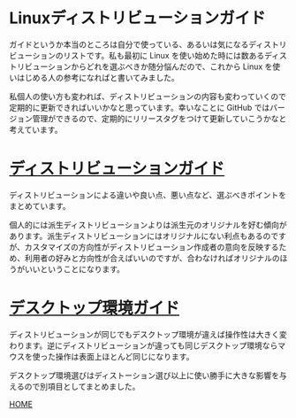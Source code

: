 # Linuxディストリビューションガイド

ガイドというか本当のところは自分で使っている、あるいは気になるディストリビューションのリストです。私も最初に Linux を使い始めた時には数あるディストリビューションからどれを選ぶべきか随分悩んだので、これから Linux を使いはじめる人の参考になればと書いてみました。

私個人の使い方も変われば、ディストリビューションの内容も変わっていくので定期的に更新できればいいかなと思っています。幸いなことに GitHub ではバージョン管理ができるので、定期的にリリースタグをつけて更新していこうかなと考えています。

# [ディストリビューションガイド](distro.md)

ディストリビューションによる違いや良い点、悪い点など、選ぶべきポイントをまとめています。

個人的には派生ディストリビューションよりは派生元のオリジナルを好む傾向があります。派生ディストリビューションにはオリジナルにない利点もあるのですが、カスタマイズの方向性がディストリビューション作成者の意向を反映するため、利用者の好みと方向性が合えばいいのですが、合わなければオリジナルのほうがいいということになります。

# [デスクトップ環境ガイド](desktop.md)

ディストリビューションが同じでもデスクトップ環境が違えば操作性は大きく変わります。逆にディストリビューションが違っても同じデスクトップ環境ならマウスを使った操作は表面上ほとんど同じになります。

デスクトップ環境選びはディストーション選び以上に使い勝手に大きな影響を与えるので別項目としてまとめました。

[HOME](https://officeokano.github.io)
